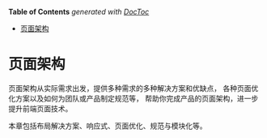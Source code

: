 <!-- START doctoc generated TOC please keep comment here to allow auto update -->
<!-- DON'T EDIT THIS SECTION, INSTEAD RE-RUN doctoc TO UPDATE -->
**Table of Contents**  *generated with [DocToc](https://github.com/thlorenz/doctoc)*

- [页面架构](#%E9%A1%B5%E9%9D%A2%E6%9E%B6%E6%9E%84)

<!-- END doctoc generated TOC please keep comment here to allow auto update -->

# 页面架构

页面架构从实际需求出发，提供多种需求的多种解决方案和优缺点，
各种页面优化方案以及如何为团队或产品制定规范等，
帮助你完成产品的页面架构，进一步提升前端页面技术。

本章包括布局解决方案、响应式、页面优化、规范与模块化等。
